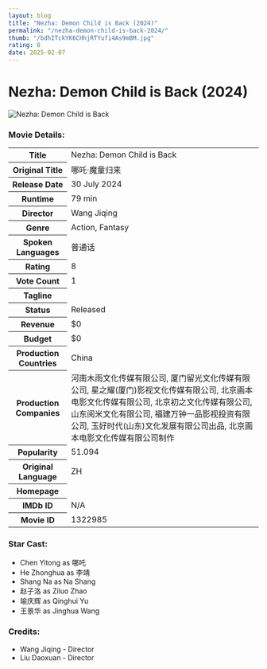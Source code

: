 ```yaml
---
layout: blog
title: "Nezha: Demon Child is Back (2024)"
permalink: "/nezha-demon-child-is-back-2024/"
thumb: "/bdhITckYK6CHhjRTYufi4As9mBM.jpg"
rating: 8
date: 2025-02-07
---
```

<h1 class="title">Nezha: Demon Child is Back (2024)</h1><div class="poster"><img src="{{ site.imglink }}/bdhITckYK6CHhjRTYufi4As9mBM.jpg" alt="Nezha: Demon Child is Back" class="img-fluid rounded"/></div><div class="plot"></div><h3>Movie Details:</h3><table class="table table-bordered details"><tr><th>Title</th><td>Nezha: Demon Child is Back</td></tr><tr><th>Original Title</th><td>哪吒·魔童归来</td></tr><tr><th>Release Date</th><td>30 July 2024</td></tr><tr><th>Runtime</th><td>79 min</td></tr><tr><th>Director</th><td>Wang Jiqing</td></tr><tr><th>Genre</th><td>Action, Fantasy</td></tr><tr><th>Spoken Languages</th><td>普通话</td></tr><tr><th>Rating</th><td>8</td></tr><tr><th>Vote Count</th><td>1</td></tr><tr><th>Tagline</th><td></td></tr><tr><th>Status</th><td>Released</td></tr><tr><th>Revenue</th><td>$0</td></tr><tr><th>Budget</th><td>$0</td></tr><tr><th>Production Countries</th><td>China</td></tr><tr><th>Production Companies</th><td>河南木雨文化传媒有限公司, 厦门留光文化传媒有限公司, 星之耀(厦门)影视文化传媒有限公司, 北京画本电影文化传媒有限公司, 北京初之文化传媒有限公司, 山东阅米文化有限公司, 福建万钟一品影视投资有限公司, 玉好时代(山东)文化发展有限公司出品, 北京画本电影文化传媒有限公司制作</td></tr><tr><th>Popularity</th><td>51.094</td></tr><tr><th>Original Language</th><td>ZH</td></tr><tr><th>Homepage</th><td>   </td></tr><tr><th>IMDb ID</th><td>N/A</td></tr><tr><th>Movie ID</th><td>1322985</td></tr></table><h3>Star Cast:</h3><ul class="list-group cast"><li>Chen Yitong as 哪吒</li><li>He Zhonghua as 李靖</li><li>Shang Na as Na Shang</li><li>赵子洛 as Ziluo Zhao</li><li>喻庆辉 as Qinghui Yu</li><li>王景华 as Jinghua Wang</li></ul><h3>Credits:</h3><ul class="list-group crew"><li>Wang Jiqing - Director</li><li>Liu Daoxuan - Director</li></ul>